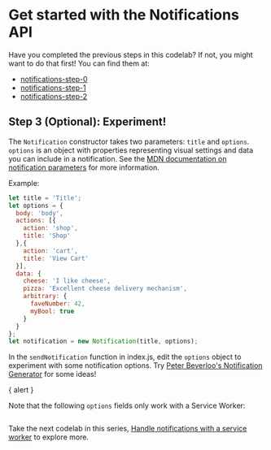 # Get started with the Notifications API

Have you completed the previous steps in this codelab? If not, you might want to do that first! You can find them at: 

* [notifications-step-0](https://glitch.com/edit/#!/notifications-step-0)
* [notifications-step-1](https://glitch.com/edit/#!/notifications-step-1)
* [notifications-step-2](https://glitch.com/edit/#!/notifications-step-2)

## Step 3 (Optional): Experiment!

The `Notification` constructor takes two parameters: `title` and `options`. `options` is an object with properties representing visual settings and data you can include in a notification. See the [MDN documentation on notification parameters](https://developer.mozilla.org/en-US/docs/Web/API/notification/Notification#Parameters) for more information. 

Example:

```js
let title = 'Title';
let options = {
  body: 'body',
  actions: [{
    action: 'shop',
    title: 'Shop'
  },{
    action: 'cart',
    title: 'View Cart'
  }],
  data: { 
    cheese: 'I like cheese',
    pizza: 'Excellent cheese delivery mechanism',
    arbitrary: { 
      faveNumber: 42,
      myBool: true
    }
  }
};
let notification = new Notification(title, options);
```

In the `sendNotification` function in index.js, edit the `options` object to experiment with some notification options. Try [Peter Beverloo's Notification Generator](https://tests.peter.sh/notification-generator/) for some ideas!

{ alert }

Note that the following `options` fields only work with a Service Worker:

```

```

Take the next codelab in this series, [Handle notifications with a service worker](http://) to explore more.

